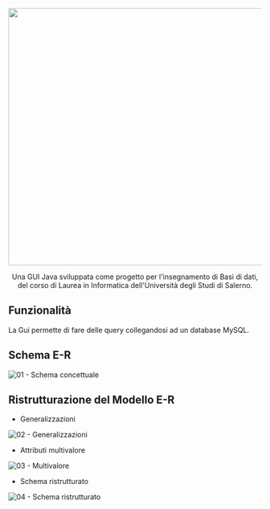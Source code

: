 <p align="center">
  <img src="https://github.com/raffaeleav/gestione-etichette/assets/114619463/a13b0d2f-1122-4e65-84d9-c0e532b95785" width="512" heigth="120">
</p>

<p align="center">
  Una GUI Java sviluppata come progetto per l'insegnamento di Basi di dati, del corso di Laurea in Informatica dell'Università degli Studi di Salerno. 
</p>


## Funzionalità 
La Gui permette di fare delle query collegandosi ad un database MySQL. 


## Schema E-R
![01 - Schema concettuale](https://user-images.githubusercontent.com/114619463/205529934-28c25839-2aab-483c-9886-1b81242bb42d.jpg)


## Ristrutturazione del Modello E-R
- Generalizzazioni 

![02 - Generalizzazioni](https://user-images.githubusercontent.com/114619463/205530018-9527ecba-e343-406c-a5e5-d0c0f6ec44ce.png)


- Attributi multivalore

![03 - Multivalore](https://user-images.githubusercontent.com/114619463/205530040-9c1aac38-381f-42a0-9ab4-7fc7b0199e7a.png)

- Schema ristrutturato 

![04 - Schema ristrutturato](https://user-images.githubusercontent.com/114619463/205530065-61095a90-ee63-4440-b463-1c9f480fab1f.png)

